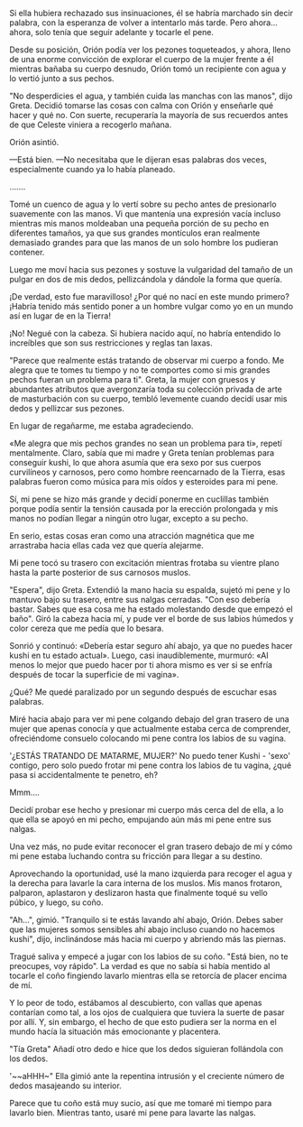 
Si ella hubiera rechazado sus insinuaciones, él se habría marchado sin decir palabra, con la esperanza de volver a intentarlo más tarde. Pero ahora... ahora, solo tenía que seguir adelante y tocarle el pene.

Desde su posición, Orión podía ver los pezones toqueteados, y ahora, lleno de una enorme convicción de explorar el cuerpo de la mujer frente a él mientras bañaba su cuerpo desnudo, Orión tomó un recipiente con agua y lo vertió junto a sus pechos.

"No desperdicies el agua, y también cuida las manchas con las manos", dijo Greta. Decidió tomarse las cosas con calma con Orión y enseñarle qué hacer y qué no. Con suerte, recuperaría la mayoría de sus recuerdos antes de que Celeste viniera a recogerlo mañana.

Orión asintió.

—Está bien. —No necesitaba que le dijeran esas palabras dos veces, especialmente cuando ya lo había planeado.

…....

Tomé un cuenco de agua y lo vertí sobre su pecho antes de presionarlo suavemente con las manos. Vi que mantenía una expresión vacía incluso mientras mis manos moldeaban una pequeña porción de su pecho en diferentes tamaños, ya que sus grandes montículos eran realmente demasiado grandes para que las manos de un solo hombre los pudieran contener.

Luego me moví hacia sus pezones y sostuve la vulgaridad del tamaño de un pulgar en dos de mis dedos, pellizcándola y dándole la forma que quería.

¡De verdad, esto fue maravilloso! ¿Por qué no nací en este mundo primero? ¡Habría tenido más sentido poner a un hombre vulgar como yo en un mundo así en lugar de en la Tierra!

¡No! Negué con la cabeza. Si hubiera nacido aquí, no habría entendido lo increíbles que son sus restricciones y reglas tan laxas.

"Parece que realmente estás tratando de observar mi cuerpo a fondo. Me alegra que te tomes tu tiempo y no te comportes como si mis grandes pechos fueran un problema para ti". Greta, la mujer con gruesos y abundantes atributos que avergonzaría toda su colección privada de arte de masturbación con su cuerpo, tembló levemente cuando decidí usar mis dedos y pellizcar sus pezones.

En lugar de regañarme, me estaba agradeciendo.

«Me alegra que mis pechos grandes no sean un problema para ti», repetí mentalmente. Claro, sabía que mi madre y Greta tenían problemas para conseguir kushi, lo que ahora asumía que era sexo por sus cuerpos curvilíneos y carnosos, pero como hombre reencarnado de la Tierra, esas palabras fueron como música para mis oídos y esteroides para mi pene.

Sí, mi pene se hizo más grande y decidí ponerme en cuclillas también porque podía sentir la tensión causada por la erección prolongada y mis manos no podían llegar a ningún otro lugar, excepto a su pecho.

En serio, estas cosas eran como una atracción magnética que me arrastraba hacia ellas cada vez que quería alejarme.

Mi pene tocó su trasero con excitación mientras frotaba su vientre plano hasta la parte posterior de sus carnosos muslos.

"Espera", dijo Greta. Extendió la mano hacia su espalda, sujetó mi pene y lo mantuvo bajo su trasero, entre sus nalgas cerradas. "Con eso debería bastar. Sabes que esa cosa me ha estado molestando desde que empezó el baño". Giró la cabeza hacia mí, y pude ver el borde de sus labios húmedos y color cereza que me pedía que lo besara.

Sonrió y continuó: «Debería estar seguro ahí abajo, ya que no puedes hacer kushi en tu estado actual». Luego, casi inaudiblemente, murmuró: «Al menos lo mejor que puedo hacer por ti ahora mismo es ver si se enfría después de tocar la superficie de mi vagina».

¿Qué? Me quedé paralizado por un segundo después de escuchar esas palabras.

Miré hacia abajo para ver mi pene colgando debajo del gran trasero de una mujer que apenas conocía y que actualmente estaba cerca de comprender, ofreciéndome consuelo colocando mi pene contra los labios de su vagina.

'¿ESTÁS TRATANDO DE MATARME, MUJER?' No puedo tener Kushi - 'sexo' contigo, pero solo puedo frotar mi pene contra los labios de tu vagina, ¿qué pasa si accidentalmente te penetro, eh?

Mmm….

Decidí probar ese hecho y presionar mi cuerpo más cerca del de ella, a lo que ella se apoyó en mi pecho, empujando aún más mi pene entre sus nalgas.

Una vez más, no pude evitar reconocer el gran trasero debajo de mí y cómo mi pene estaba luchando contra su fricción para llegar a su destino.

Aprovechando la oportunidad, usé la mano izquierda para recoger el agua y la derecha para lavarle la cara interna de los muslos. Mis manos frotaron, palparon, aplastaron y deslizaron hasta que finalmente toqué su vello púbico, y luego, su coño.

"Ah...", gimió. "Tranquilo si te estás lavando ahí abajo, Orión. Debes saber que las mujeres somos sensibles ahí abajo incluso cuando no hacemos kushi", dijo, inclinándose más hacia mi cuerpo y abriendo más las piernas.

Tragué saliva y empecé a jugar con los labios de su coño. "Está bien, no te preocupes, voy rápido". La verdad es que no sabía si había mentido al tocarle el coño fingiendo lavarlo mientras ella se retorcía de placer encima de mí.

Y lo peor de todo, estábamos al descubierto, con vallas que apenas contarían como tal, a los ojos de cualquiera que tuviera la suerte de pasar por allí. Y, sin embargo, el hecho de que esto pudiera ser la norma en el mundo hacía la situación más emocionante y placentera.

"Tía Greta" Añadí otro dedo e hice que los dedos siguieran follándola con los dedos.

'~~aHHH~" Ella gimió ante la repentina intrusión y el creciente número de dedos masajeando su interior.

Parece que tu coño está muy sucio, así que me tomaré mi tiempo para lavarlo bien. Mientras tanto, usaré mi pene para lavarte las nalgas.